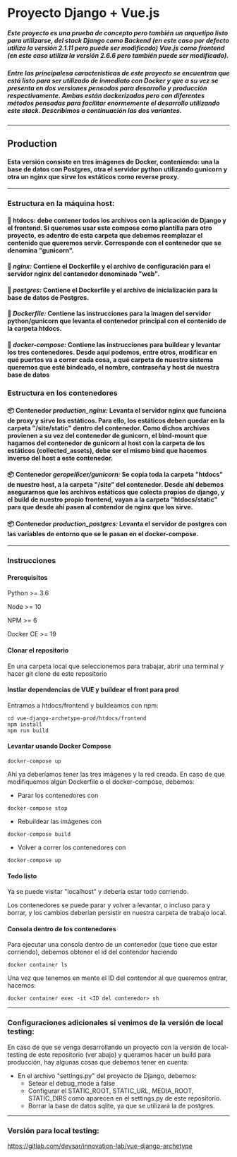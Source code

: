 # Proyecto Django + Vue.js


##### Este proyecto es una prueba de concepto pero también un arquetipo listo para utilizarse, del stack Django como Backend (en este caso por defecto utiliza la versión 2.1.11 pero puede ser modificado)  Vue.js como frontend (en este caso utiliza la versión 2.6.6 pero también puede ser modificado).


##### Entre las principalesa características de este proyecto se encuentran que está listo para ser utilizado de inmediato con Docker y que a su vez se presenta en dos versiones pensadas para desarrollo y producción respectivamente. Ambas están dockerizadas pero con diferentes métodos pensadas para facilitar enormemente el desarrollo utilizando este stack. Describimos a continuación las dos variantes.


***


## Production
#### Esta versión consiste en tres imágenes de Docker, conteniendo: una la base de datos con Postgres, otra el servidor python utilizando gunicorn y otra un nginx que sirve los estáticos como reverse proxy.


***

### Estructura en la máquina host:

#### 📁 htdocs: debe contener todos los archivos con la aplicación de Django y el frontend. Si queremos usar este compose como plantilla para otro proyecto, es adentro de esta carpeta que debemos reemplazar el contenido que queremos servir. Corresponde con el contenedor que se denomina "gunicorn".


#### 📁 *nginx:* Contiene el Dockerfile y el archivo de configuración para el servidor nginx del contenedor denominado "web".


#### 📁 *postgres:* Contiene el Dockerfile y el archivo de inicialización para la base de datos de Postgres.


#### 📄 *Dockerfile:* Contiene las instrucciones para la imagen del servidor python/gunicorn que levanta el contenedor principal con el contenido de la carpeta htdocs.

#### 📄 *docker-compose:* Contiene las instrucciones para buildear y levantar los tres contenedores. Desde aquí podemos, entre otros, modificar en qué puertos va a correr cada cosa, a qué carpeta de nuestro sistema queremos que esté bindeado, el nombre, contraseña y host de nuestra base de datos




### Estructura en los contenedores

#### 📦 Contenedor *production_nginx:* Levanta el servidor nginx que funciona de proxy y sirve los estáticos. Para ello, los estáticos deben quedar en la carpeta "/site/static" dentro del contenedor. Como dichos archivos provienen a su vez del contenedor de gunicorn, el bind-mount que hagamos del contenedor de gunicorn al host con la carpeta de los estáticos (collected_assets), debe ser el mismo bind que hacemos inverso del host a este contenedor.

#### 📦 Contenedor *geropellicer/gunicorn:* Se copia toda la carpeta "htdocs" de nuestro host, a la carpeta "/site" del contenedor. Desde ahí debemos asegurarnos que los archivos estáticos que colecta propios de django, y el build de nuestro propio frontend, vayan a la carpeta "htdocs/static" para que desde ahí pasen al contendor de nginx que los sirve.

#### 📦 Contenedor *production_postgres:* Levanta el servidor de postgres con las variables de entorno que se le pasan en el docker-compose.

***


### Instrucciones

#### Prerequisitos
Python >=  3.6

Node >= 10

NPM >= 6

Docker CE >= 19

#### Clonar el repositorio
En una carpeta local que seleccionemos para trabajar, abrir una terminal y hacer git clone de este repositorio

#### Instlar dependencias de VUE y buildear el front para prod
Entramos a htdocs/frontend y buildeamos con npm:
```
cd vue-django-archetype-prod/htdocs/frontend
npm install
npm run build
```

#### Levantar usando Docker Compose
```Docker
docker-compose up
```
Ahí ya deberíamos tener las tres imágenes y la red creada. En caso de que modifiquemos algún Dockerfile o el docker-compose, debemos:
- Parar los contenedores con 
```Docker
docker-compose stop
```
- Rebuildear las imágenes con 
```Docker
docker-compose build
```
- Volver a correr los contenedores con 
```Docker
docker-compose up
```
#### Todo listo
Ya se puede visitar "localhost" y debería estar todo corriendo.

Los contenedores se puede parar y volver a levantar, o incluso para y borrar, y los cambios deberían persistir en nuestra carpeta de trabajo local.

#### Consola dentro de los contenedores
Para ejecutar una consola dentro de un contenedor (que tiene que estar corriendo), debemos obtener el id del contendor haciendo
```Docker
docker container ls
```


Una vez que tenemos en mente el ID del contendor al que queremos entrar, hacemos:
```Docker
docker container exec -it <ID del contenedor> sh 
```

*** 


### Configuraciones adicionales si venimos de la versión de local testing:

En caso de que se venga desarrollando un proyecto con la versión de local-testing de este repositorio (ver abajo) y queramos hacer un build para producción, hay algunas cosas que debemos tener en cuenta:

- En el archivo "settings.py" del proyecto de Django, debemos:
    - Setear el debug_mode a false
    - Configurar el STATIC_ROOT, STATIC_URL, MEDIA_ROOT, STATIC_DIRS como aparecen en el settings.py de este repositorio.
    - Borrar la base de datos sqlite, ya que se utilizará la de postgres.


***

### Versión para local testing:

https://gitlab.com/devsar/innovation-lab/vue-django-archetype